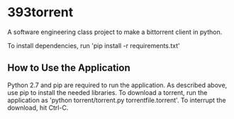 # 393torrent
A software engineering class project to make a bittorrent client in python.

To install dependencies, run 'pip install -r requirements.txt'

## How to Use the Application

Python 2.7 and pip are required to run the application. As described above, use pip to install the needed libraries. To download a torrent, run the application as 'python torrent/torrent.py torrentfile.torrent'. To interrupt the download, hit Ctrl-C.